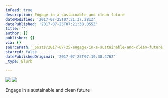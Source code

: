 ```yaml
---
inFeed: true
description: Engage in a sustainable and clean future
dateModified: '2017-07-25T07:21:37.281Z'
datePublished: '2017-07-25T07:21:38.055Z'
title: ''
author: []
publisher: {}
via: {}
sourcePath: _posts/2017-07-25-engage-in-a-sustainable-and-clean-future.md
starred: false
datePublishedOriginal: '2017-07-25T07:19:38.476Z'
_type: Blurb

---
```

![](https://the-grid-user-content.s3-us-west-2.amazonaws.com/2a14f5ae-8a16-4a7a-94e1-43bf5f142510.png)
![](https://the-grid-user-content.s3-us-west-2.amazonaws.com/285fb4cf-4df5-4d5a-9ca9-fdad746d4c2d.jpg)

Engage in a sustainable and clean future